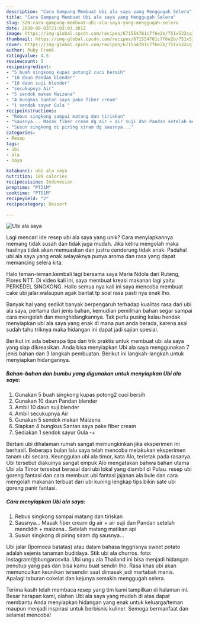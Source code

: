 ```yaml
---
description: "Cara Gampang Membuat Ubi ala saya yang Menggugah Selera"
title: "Cara Gampang Membuat Ubi ala saya yang Menggugah Selera"
slug: 520-cara-gampang-membuat-ubi-ala-saya-yang-menggugah-selera
date: 2020-08-03T21:03:03.301Z
image: https://img-global.cpcdn.com/recipes/671554781c7f6e2b/751x532cq70/ubi-ala-saya-foto-resep-utama.jpg
thumbnail: https://img-global.cpcdn.com/recipes/671554781c7f6e2b/751x532cq70/ubi-ala-saya-foto-resep-utama.jpg
cover: https://img-global.cpcdn.com/recipes/671554781c7f6e2b/751x532cq70/ubi-ala-saya-foto-resep-utama.jpg
author: Ruby Frank
ratingvalue: 4.5
reviewcount: 5
recipeingredient:
- "5 buah singkong kupas potong2 cuci bersih"
- "10 daun Pandan blender"
- "10 daun suji blender"
- "secukupnya Air"
- "5 sendok makan Maizena"
- "4 bungkus Santan saya pake fiber cream"
- "1 sendok sayur Gula "
recipeinstructions:
- "Rebus singkong sampai matang dan tiriskan"
- "Sausnya... Masak fiber cream dg air + air suji dan Pandan setelah mendidih + maizena.. Setelah matang matikan api"
- "Susun singkong di piring siram dg sausnya..."
categories:
- Resep
tags:
- ubi
- ala
- saya

katakunci: ubi ala saya 
nutrition: 189 calories
recipecuisine: Indonesian
preptime: "PT21M"
cooktime: "PT51M"
recipeyield: "2"
recipecategory: Dessert

---
```



![Ubi ala saya](https://img-global.cpcdn.com/recipes/671554781c7f6e2b/751x532cq70/ubi-ala-saya-foto-resep-utama.jpg)

Lagi mencari ide resep ubi ala saya yang unik? Cara menyiapkannya memang tidak susah dan tidak juga mudah. Jika keliru mengolah maka hasilnya tidak akan memuaskan dan justru cenderung tidak enak. Padahal ubi ala saya yang enak selayaknya punya aroma dan rasa yang dapat memancing selera kita.

Halo teman-teman.kembali lagi bersama saya Maria Ndola dari Ruteng, Flores NTT. Di video kali ini, saya membuat kreasi makanan lagi yaitu PERKEDEL SINGKONG. Hallo semua nya kali ini saya mencoba membuat cake ubi jalar.walaupun agak bantat tp soal rasa pasti nya enak lho.

Banyak hal yang sedikit banyak berpengaruh terhadap kualitas rasa dari ubi ala saya, pertama dari jenis bahan, kemudian pemilihan bahan segar sampai cara mengolah dan menghidangkannya. Tak perlu pusing kalau hendak menyiapkan ubi ala saya yang enak di mana pun anda berada, karena asal sudah tahu triknya maka hidangan ini dapat jadi sajian spesial.


Berikut ini ada beberapa tips dan trik praktis untuk membuat ubi ala saya yang siap dikreasikan. Anda bisa menyiapkan Ubi ala saya menggunakan 7 jenis bahan dan 3 langkah pembuatan. Berikut ini langkah-langkah untuk menyiapkan hidangannya.

<!--inarticleads1-->

##### Bahan-bahan dan bumbu yang digunakan untuk menyiapkan Ubi ala saya:

1. Gunakan 5 buah singkong kupas potong2 cuci bersih
1. Gunakan 10 daun Pandan blender
1. Ambil 10 daun suji blender
1. Ambil secukupnya Air
1. Gunakan 5 sendok makan Maizena
1. Siapkan 4 bungkus Santan saya pake fiber cream
1. Sediakan 1 sendok sayur Gula -+


Bertani ubi dihalaman rumah sangat memungkinkan jika eksperimen ini berhasil. Beberapa bulan lalu saya telah mencoba melakukan eksperimen tanam ubi secara. Keunggulan ubi ala timor, kata Alo, terletak pada rasanya. Ubi tersebut diakuinya sangat empuk Alo mengatakan bahwa bahan utama Ubi ala Timor tersebut berasal dari ubi lokal yang diambil di Pulau. resep ubi goreng fantasi dan cara membuat ubi fantasi jajanan ala bule dan cara mengolah makanan terbuat dari ubi kuning lengkap tips bikin sate ubi goreng panir fantasi. 

<!--inarticleads2-->

##### Cara menyiapkan Ubi ala saya:

1. Rebus singkong sampai matang dan tiriskan
1. Sausnya... Masak fiber cream dg air + air suji dan Pandan setelah mendidih + maizena.. Setelah matang matikan api
1. Susun singkong di piring siram dg sausnya...


Ubi jalar (Ipomoea batatas) atau dalam bahasa Inggrisnya sweet potato adalah sejenis tanaman budidaya. Stik ubi ala churros. foto: Instagram/@bungarosvita. Ubi ungu ala Thailand ini bisa menjadi hidangan penutup yang pas dan bisa kamu buat sendiri lho. Rasa khas ubi akan memunculkan keunikan tersendiri saat dimasak jadi martabak manis. Apalagi taburan cokelat dan kejunya semakin menggugah selera. 

Terima kasih telah membaca resep yang tim kami tampilkan di halaman ini. Besar harapan kami, olahan Ubi ala saya yang mudah di atas dapat membantu Anda menyiapkan hidangan yang enak untuk keluarga/teman maupun menjadi inspirasi untuk berbisnis kuliner. Semoga bermanfaat dan selamat mencoba!
